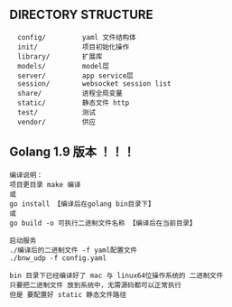DIRECTORY STRUCTURE
-------------------

      config/         yaml 文件结构体
      init/           项目初始化操作
      library/        扩展库
      models/         model层
      server/         app service层
      session/        websocket session list
      share/          进程全局变量
      static/         静态文件 http
      test/           测试
      vendor/         供应

Golang 1.9 版本 ！！！
------------
~~~
编译说明：
项目更目录 make 编译
或
go install 【编译后在golang bin目录下】
或
go build -o 可执行二进制文件名称 【编译后在当前目录】

启动服务
./编译后的二进制文件 -f yaml配置文件
./bnw_udp -f config.yaml

bin 目录下已经编译好了 mac 与 linux64位操作系统的 二进制文件
只要把二进制文件 放到系统中，无需源码都可以正常执行
但是 要配置好 static 静态文件路径
~~~
